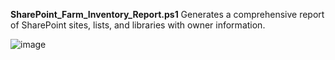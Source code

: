 **SharePoint_Farm_Inventory_Report.ps1** Generates a comprehensive report of SharePoint sites, lists, and libraries with owner information.

![image](https://github.com/user-attachments/assets/03242408-ff61-4f42-a5df-e8dc44fa3d68)
